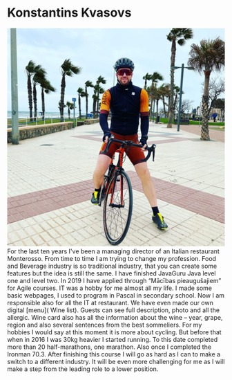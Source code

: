 # Konstantins Kvasovs
![This is image](https://github.com/VUMC-ATP1/konstantins.kvasovs/blob/master/img/1.jpg?raw=true)
For the last ten years I've been a managing director of an Italian restaurant Monterosso.  From time to time I am trying to change my profession. Food and Beverage industry is so traditional industry, that you can create some features but the idea is still the same. I have finished JavaGuru Java level one and level two.  In 2019 I have applied through “Mācības pieaugušajiem” for Agile courses. IT was a hobby for me almost all my life. I made some basic webpages, I used to program in Pascal in secondary school. Now I am responsible also for all the IT at restaurant. We have even made our own digital [menu]( Wine list). Guests can see full description, photo and all the allergic. Wine card also has all the information about the wine – year, grape, region and also several sentences from the best sommeliers. 
For my hobbies I would say at this moment it is more about cycling. But before that when in 2016 I was 30kg heavier I started running. To this date completed more than 20 half-marathons, one marathon. Also once I completed the Ironman 70.3. 
After finishing this course I will go as hard as I can to make a switch  to a different industry. It will be even more challenging for me as I will make a step from the leading role to a lower position.
